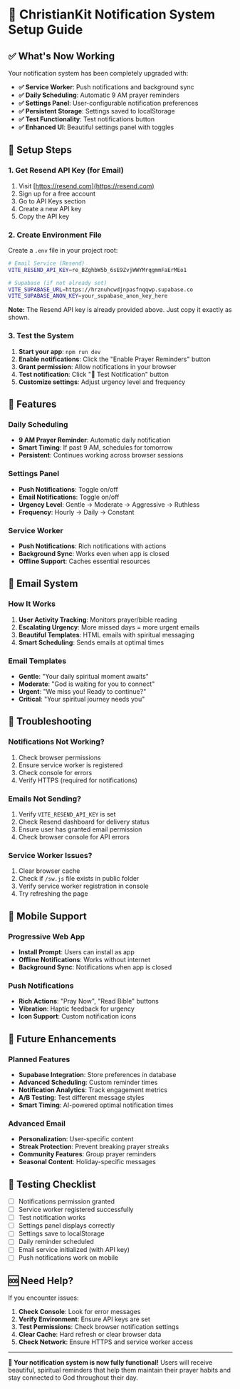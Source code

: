 # 🔔 ChristianKit Notification System Setup Guide

## ✅ **What's Now Working**

Your notification system has been completely upgraded with:

- **✅ Service Worker**: Push notifications and background sync
- **✅ Daily Scheduling**: Automatic 9 AM prayer reminders
- **✅ Settings Panel**: User-configurable notification preferences
- **✅ Persistent Storage**: Settings saved to localStorage
- **✅ Test Functionality**: Test notifications button
- **✅ Enhanced UI**: Beautiful settings panel with toggles

## 🔧 **Setup Steps**

### 1. **Get Resend API Key (for Email)**

1. Visit [https://resend.com](https://resend.com)
2. Sign up for a free account
3. Go to API Keys section
4. Create a new API key
5. Copy the API key

### 2. **Create Environment File**

Create a `.env` file in your project root:

```bash
# Email Service (Resend)
VITE_RESEND_API_KEY=re_BZghbW5b_6sE9ZvjWWYMrqgmmFaErMEo1

# Supabase (if not already set)
VITE_SUPABASE_URL=https://hrznuhcwdjnpasfnqqwp.supabase.co
VITE_SUPABASE_ANON_KEY=your_supabase_anon_key_here
```

**Note:** The Resend API key is already provided above. Just copy it exactly as shown.

### 3. **Test the System**

1. **Start your app**: `npm run dev`
2. **Enable notifications**: Click the "Enable Prayer Reminders" button
3. **Grant permission**: Allow notifications in your browser
4. **Test notification**: Click "🧪 Test Notification" button
5. **Customize settings**: Adjust urgency level and frequency

## 🚀 **Features**

### **Daily Scheduling**
- **9 AM Prayer Reminder**: Automatic daily notification
- **Smart Timing**: If past 9 AM, schedules for tomorrow
- **Persistent**: Continues working across browser sessions

### **Settings Panel**
- **Push Notifications**: Toggle on/off
- **Email Notifications**: Toggle on/off  
- **Urgency Level**: Gentle → Moderate → Aggressive → Ruthless
- **Frequency**: Hourly → Daily → Constant

### **Service Worker**
- **Push Notifications**: Rich notifications with actions
- **Background Sync**: Works even when app is closed
- **Offline Support**: Caches essential resources

## 📧 **Email System**

### **How It Works**
1. **User Activity Tracking**: Monitors prayer/bible reading
2. **Escalating Urgency**: More missed days = more urgent emails
3. **Beautiful Templates**: HTML emails with spiritual messaging
4. **Smart Scheduling**: Sends emails at optimal times

### **Email Templates**
- **Gentle**: "Your daily spiritual moment awaits"
- **Moderate**: "God is waiting for you to connect"
- **Urgent**: "We miss you! Ready to continue?"
- **Critical**: "Your spiritual journey needs you"

## 🔧 **Troubleshooting**

### **Notifications Not Working?**
1. Check browser permissions
2. Ensure service worker is registered
3. Check console for errors
4. Verify HTTPS (required for notifications)

### **Emails Not Sending?**
1. Verify `VITE_RESEND_API_KEY` is set
2. Check Resend dashboard for delivery status
3. Ensure user has granted email permission
4. Check browser console for API errors

### **Service Worker Issues?**
1. Clear browser cache
2. Check if `/sw.js` file exists in public folder
3. Verify service worker registration in console
4. Try refreshing the page

## 📱 **Mobile Support**

### **Progressive Web App**
- **Install Prompt**: Users can install as app
- **Offline Notifications**: Works without internet
- **Background Sync**: Notifications when app is closed

### **Push Notifications**
- **Rich Actions**: "Pray Now", "Read Bible" buttons
- **Vibration**: Haptic feedback for urgency
- **Icon Support**: Custom notification icons

## 🔮 **Future Enhancements**

### **Planned Features**
- **Supabase Integration**: Store preferences in database
- **Advanced Scheduling**: Custom reminder times
- **Notification Analytics**: Track engagement metrics
- **A/B Testing**: Test different message styles
- **Smart Timing**: AI-powered optimal notification times

### **Advanced Email**
- **Personalization**: User-specific content
- **Streak Protection**: Prevent breaking prayer streaks
- **Community Features**: Group prayer reminders
- **Seasonal Content**: Holiday-specific messages

## 🎯 **Testing Checklist**

- [ ] Notifications permission granted
- [ ] Service worker registered successfully
- [ ] Test notification works
- [ ] Settings panel displays correctly
- [ ] Settings save to localStorage
- [ ] Daily reminder scheduled
- [ ] Email service initialized (with API key)
- [ ] Push notifications work on mobile

## 🆘 **Need Help?**

If you encounter issues:

1. **Check Console**: Look for error messages
2. **Verify Environment**: Ensure API keys are set
3. **Test Permissions**: Check browser notification settings
4. **Clear Cache**: Hard refresh or clear browser data
5. **Check Network**: Ensure HTTPS and service worker access

---

**🎉 Your notification system is now fully functional!** Users will receive beautiful, spiritual reminders that help them maintain their prayer habits and stay connected to God throughout their day.
